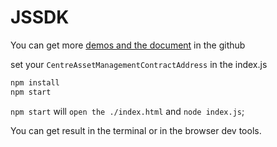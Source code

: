 # JSSDK

You can get more [demos and the document](https://github.com/AElfProject/aelf-sdk.js) in the github

set your `CentreAssetManagementContractAddress` in the index.js

```bash
npm install
npm start
```

`npm start` will `open the ./index.html` and `node index.js`;

You can get result in the terminal or in the browser dev tools.
